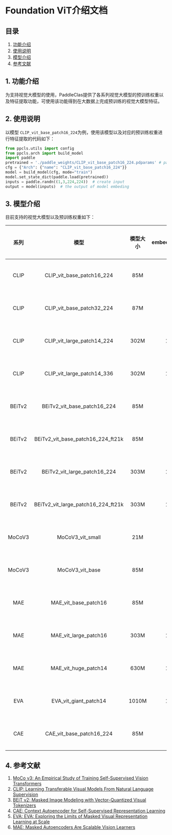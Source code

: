 # Foundation ViT介绍文档

## 目录

1. [功能介绍](#1-功能介绍)
2. [使用说明](#2-使用说明)
3. [模型介绍](#3-模型介绍)
4. [参考文献](#4-参考文献)

## 1. 功能介绍

为支持视觉大模型的使用，PaddleClas提供了各系列视觉大模型的预训练权重以及特征提取功能，可使用该功能得到在大数据上完成预训练的视觉大模型特征。

## 2. 使用说明

以模型 `CLIP_vit_base_patch16_224`为例，使用该模型以及对应的预训练权重进行特征提取的代码如下：

```python
from ppcls.utils import config
from ppcls.arch import build_model
import paddle
pretrained = './paddle_weights/CLIP_vit_base_patch16_224.pdparams' # path to pretrained weight
cfg = {"Arch": {"name": "CLIP_vit_base_patch16_224"}}
model = build_model(cfg, mode="train")
model.set_state_dict(paddle.load(pretrained))
inputs = paddle.randn((1,3,224,224))  # create input
output = model(inputs)  # the output of model embeding
```

## 3. 模型介绍

目前支持的视觉大模型以及预训练权重如下：

|  系列  |                模型                | 模型大小 | embedding_size |                   预训练数据集                   | 权重下载                                                                                                                         |
| :----: | :--------------------------------: | :------: | :------------: | :----------------------------------------------: | -------------------------------------------------------------------------------------------------------------------------------- |
|  CLIP  |     CLIP_vit_base_patch16_224     |   85M   |      768      |                       WIT                       | [下载地址](https://paddle-imagenet-models-name.bj.bcebos.com/dygraph/foundation_models/CLIP_vit_base_patch16_224.pdparams)          |
|  CLIP  |     CLIP_vit_base_patch32_224     |   87M   |      768      |                       WIT                       | [下载地址](https://paddle-imagenet-models-name.bj.bcebos.com/dygraph/foundation_models/CLIP_vit_base_patch32_224.pdparams)          |
|  CLIP  |     CLIP_vit_large_patch14_224     |   302M   |      1024      |                       WIT                       | [下载地址](https://paddle-imagenet-models-name.bj.bcebos.com/dygraph/foundation_models/CLIP_vit_large_patch14_224.pdparams)         |
|  CLIP  |     CLIP_vit_large_patch14_336     |   302M   |      1024      |                       WIT                       | [下载地址](https://paddle-imagenet-models-name.bj.bcebos.com/dygraph/foundation_models/CLIP_vit_large_patch14_336.pdparams)         |
| BEiTv2 |    BEiTv2_vit_base_patch16_224    |   85M   |      768      |                   ImageNet-1k                   | [下载地址](https://paddle-imagenet-models-name.bj.bcebos.com/dygraph/foundation_models/BEiTv2_vit_base_patch16_224.pdparams)        |
| BEiTv2 | BEiTv2_vit_base_patch16_224_ft21k |   85M   |      768      |            ImageNet-1k、ImageNet-21k            | [下载地址](https://paddle-imagenet-models-name.bj.bcebos.com/dygraph/foundation_models/BEiTv2_vit_base_patch16_224_ft21k.pdparams)  |
| BEiTv2 |    BEiTv2_vit_large_patch16_224    |   303M   |      1024      |                   ImageNet-1k                   | [下载地址](https://paddle-imagenet-models-name.bj.bcebos.com/dygraph/foundation_models/BEiTv2_vit_large_patch16_224.pdparams)       |
| BEiTv2 | BEiTv2_vit_large_patch16_224_ft21k |   303M   |      1024      |            ImageNet-1k、ImageNet-21k            | [下载地址](https://paddle-imagenet-models-name.bj.bcebos.com/dygraph/foundation_models/BEiTv2_vit_large_patch16_224_ft21k.pdparams) |
| MoCoV3 |          MoCoV3_vit_small          |   21M   |      384      |                   ImageNet-1k                   | [下载地址](https://paddle-imagenet-models-name.bj.bcebos.com/dygraph/foundation_models/MoCoV3_vit_small.pdparams)                   |
| MoCoV3 |          MoCoV3_vit_base          |   85M   |      768      |                   ImageNet-1k                   | [下载地址](https://paddle-imagenet-models-name.bj.bcebos.com/dygraph/foundation_models/MoCoV3_vit_base.pdparams)                    |
|  MAE  |        MAE_vit_base_patch16        |   85M   |      768      |                   ImageNet-1k                   | [下载地址](https://paddle-imagenet-models-name.bj.bcebos.com/dygraph/foundation_models/MAE_vit_base_patch16.pdparams)               |
|  MAE  |       MAE_vit_large_patch16       |   303M   |      1024      |                   ImageNet-1k                   | [下载地址](https://paddle-imagenet-models-name.bj.bcebos.com/dygraph/foundation_models/MAE_vit_large_patch16.pdparams)              |
|  MAE  |        MAE_vit_huge_patch14        |   630M   |      1280      |                   ImageNet-1k                   | [下载地址](https://paddle-imagenet-models-name.bj.bcebos.com/dygraph/foundation_models/MAE_vit_huge_patch14.pdparams)               |
|  EVA  |       EVA_vit_giant_patch14       |  1010M  |      1408      | ImageNet-21k, CC12M,   CC2M, Object365,COCO, ADE | [下载地址](https://paddle-imagenet-models-name.bj.bcebos.com/dygraph/foundation_models/EVA_vit_giant_patch14.pdparams)               |
|  CAE  |      CAE_vit_base_patch16_224      |   85M   |      768      |                   ImageNet-1k                   | [下载地址](https://paddle-imagenet-models-name.bj.bcebos.com/dygraph/foundation_models/CAE_vit_base_patch16_224.pdparams)           |

## 4. 参考文献

1. [MoCo v3: An Empirical Study of Training Self-Supervised Vision Transformers](https://arxiv.org/pdf/2104.02057.pdf)
2. [CLIP: Learning Transferable Visual Models From Natural Language Supervision](https://arxiv.org/abs/2103.00020)
3. [BEiT v2: Masked Image Modeling with Vector-Quantized Visual Tokenizers](https://arxiv.org/abs/2208.06366)
4. [CAE: Context Autoencoder for Self-Supervised Representation Learning](https://arxiv.org/abs/2202.03026)
5. [EVA: EVA: Exploring the Limits of Masked Visual Representation Learning at Scale](https://paperswithcode.com/paper/eva-exploring-the-limits-of-masked-visual)
6. [MAE: Masked Autoencoders Are Scalable Vision Learners](https://paperswithcode.com/paper/masked-autoencoders-are-scalable-vision)
